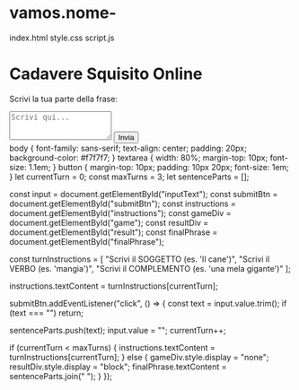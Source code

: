 # vamos.nome-
index.html
style.css
script.js
<!DOCTYPE html>
<html lang="it">
<head>
  <meta charset="UTF-8">
  <title>Cadavere Squisito Online</title>
  <link rel="stylesheet" href="style.css">
</head>
<body>
  <h1>Cadavere Squisito Online</h1>
  <div id="game">
    <p id="instructions">Scrivi la tua parte della frase:</p>
    <textarea id="inputText" placeholder="Scrivi qui..." rows="3"></textarea>
    <button id="submitBtn">Invia</button>
  </div>
  <div id="result" style="display:none;">
    <h2>Frase completata:</h2>
    <p id="finalPhrase"></p>
    <button onclick="location.reload()">Gioca ancora</button>
  </div>
  <script src="script.js"></script>
</body>
</html>
body {
  font-family: sans-serif;
  text-align: center;
  padding: 20px;
  background-color: #f7f7f7;
}
textarea {
  width: 80%;
  margin-top: 10px;
  font-size: 1.1em;
}
button {
  margin-top: 10px;
  padding: 10px 20px;
  font-size: 1em;
}
let currentTurn = 0;
const maxTurns = 3;
let sentenceParts = [];

const input = document.getElementById("inputText");
const submitBtn = document.getElementById("submitBtn");
const instructions = document.getElementById("instructions");
const gameDiv = document.getElementById("game");
const resultDiv = document.getElementById("result");
const finalPhrase = document.getElementById("finalPhrase");

const turnInstructions = [
  "Scrivi il SOGGETTO (es. 'Il cane')",
  "Scrivi il VERBO (es. 'mangia')",
  "Scrivi il COMPLEMENTO (es. 'una mela gigante')"
];

instructions.textContent = turnInstructions[currentTurn];

submitBtn.addEventListener("click", () => {
  const text = input.value.trim();
  if (text === "") return;

  sentenceParts.push(text);
  input.value = "";
  currentTurn++;

  if (currentTurn < maxTurns) {
    instructions.textContent = turnInstructions[currentTurn];
  } else {
    gameDiv.style.display = "none";
    resultDiv.style.display = "block";
    finalPhrase.textContent = sentenceParts.join(" ");
  }
});
